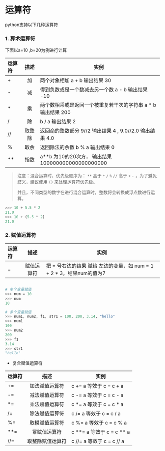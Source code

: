 # 运算符

python支持以下几种运算符

### 1. 算术运算符

下面以a=10 ,b=20为例进行计算

|运算符|描述|实例|
|:-----|:---:|----|
|+	|加 	|两个对象相加	a + b 输出结果 30|
|-	|减 	|得到负数或是一个数减去另一个数	a - b 输出结果 -10|
|*	|乘 	|两个数相乘或是返回一个被重复若干次的字符串	a * b 输出结果 200|
|/	|除 	|b / a 输出结果 2|
|//	|取整除|返回商的整数部分	9//2 输出结果 4 , 9.0//2.0 输出结果 4.0|
|%	|取余 |返回除法的余数	b % a 输出结果 0|
|**	|指数 	|a**b 为10的20次方， 输出结果 100000000000000000000|


> 注意：混合运算时，优先级顺序为： `**` 高于 `*` `/` `%` `//` 高于 `+` `-` ，为了避免歧义，建议使用 `()` 来处理运算符优先级。
> 
> 并且，不同类型的数字在进行混合运算时，整数将会转换成浮点数进行运算。

```python
>>> 10 + 5.5 * 2
21.0
>>> 10 + (5.5 * 2)
21.0
```

### 2. 赋值运算符

|运算符|描述|实例|
|:-----|:---:|----|
|=	|赋值运算符 	|把 = 号右边的结果 赋给 左边的变量，如	num = 1 + 2 * 3，结果num的值为7|

```python

# 单个变量赋值
>>> num = 10
>>> num
10

# 多个变量赋值
>>> num1, num2, f1, str1 = 100, 200, 3.14, "hello"
>>> num1
100
>>> num2
200
>>> f1
3.14
>>> str1
"hello"
```
- 复合赋值运算符

|运算符|描述|实例|
|:-----|:---:|----|
|+=	|加法赋值运算符	|c += a 等效于 c = c + a|
|-=	|减法赋值运算符	|c -= a 等效于 c = c - a|
|*=	|乘法赋值运算符	|c \*= a 等效于 c = c \* a|
|/=	|除法赋值运算符	|c /= a 等效于 c = c / a|
|%=	|取模赋值运算符	|c %= a 等效于 c = c % a|
|**=|幂赋值运算符		|c \*\*= a 等效于 c = c \*\* a|
|//=|取整除赋值运算符	|c //= a 等效于 c = c // a|

